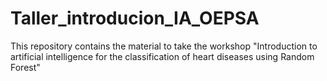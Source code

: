 # Taller_introducion_IA_OEPSA
This repository contains the material to take the workshop "Introduction to artificial intelligence for the classification of heart diseases using Random Forest"
